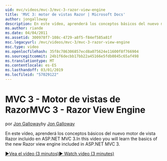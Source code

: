 ```yaml
---
uid: mvc/videos/mvc-3/mvc-3-razor-view-engine
title: 'MVC 3: motor de vistas Razor | Microsoft Docs'
author: jongalloway
description: En este vídeo, aprenderá los conceptos básicos del nuevo motor de vista Razor incluido en ASP.NET MVC 3.
ms.author: riande
ms.date: 04/04/2011
ms.assetid: 300978f7-108c-4729-a8f5-f84ef585a81f
msc.legacyurl: /mvc/videos/mvc-3/mvc-3-razor-view-engine
msc.type: video
ms.openlocfilehash: 35f8c786306857ecd8a075624e11600f8f766904
ms.sourcegitcommit: 24b1f6decbb17bb22a45166e5fdb0845c65af498
ms.translationtype: MT
ms.contentlocale: es-ES
ms.lasthandoff: 03/01/2019
ms.locfileid: "57029122"
---
```

<a name="mvc-3---razor-view-engine"></a><span data-ttu-id="54578-103">MVC 3 - Motor de vistas de Razor</span><span class="sxs-lookup"><span data-stu-id="54578-103">MVC 3 - Razor View Engine</span></span>
====================
<span data-ttu-id="54578-104">por [Jon Galloway](https://github.com/jongalloway)</span><span class="sxs-lookup"><span data-stu-id="54578-104">by [Jon Galloway](https://github.com/jongalloway)</span></span>

<span data-ttu-id="54578-105">En este vídeo, aprenderá los conceptos básicos del nuevo motor de vista Razor incluido en ASP.NET MVC 3.</span><span class="sxs-lookup"><span data-stu-id="54578-105">In this video you will learn the basics of the new Razor view engine included in ASP.NET MVC 3.</span></span>

[<span data-ttu-id="54578-106">&#9654;Vea el vídeo (3 minutos)</span><span class="sxs-lookup"><span data-stu-id="54578-106">&#9654; Watch video (3 minutes)</span></span>](https://channel9.msdn.com/Blogs/ASP-NET-Site-Videos/mvc-3-razor-view-engine)
